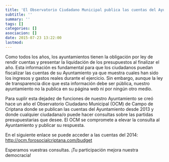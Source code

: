 ```yaml
---
title: 'El Observatorio Ciudadano Municipal publica las cuentas del Ayuntamiento de 2014'
subtitle: ''
summary: ''
tags: []
categories: []
asociacion: []
date: 2015-07-23 13:22:00
lastmod:
---
```


Como todos los años, los ayuntamientos tienen la obligación por ley de rendir cuentas y presentar la liquidación de los presupuestos al finalizar el año. Esta información es fundamental para que los ciudadanos puedan fiscalizar las cuentas de su Ayuntamiento ya que muestra cuales han sido los ingresos y gastos reales durante el ejercicio. Sin embargo, aunque la ley de transparencia dice que esta información debe ser pública, nuestro ayuntamiento no la publica en su página web ni por ningún otro medio. 

Para suplir esta dejadez de funciones de nuestro Ayuntamiento se creó hace un año el Observatorio Ciudadano Municipal (OCM) de Campo de Criptana donde se publican las cuentas del Ayuntamiento desde 2013 y donde cualquier ciudadana/o puede hacer consultas sobre las partidas presupuestarias que desee. El OCM se compromete a elevar la consulta al Ayuntamiento y publicar su respuesta. 

En el siguiente enlace se puede acceder a las cuentas del 2014: http://ocm.forosocialcriptana.com/budget

Esperamos vuestras consultas.
¡Tu participación mejora nuestra democracia!

